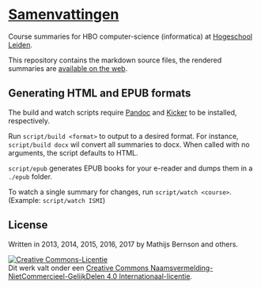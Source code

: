 # [Samenvattingen](http://samenvatten.metmathijs.nl)

Course summaries for HBO computer-science (informatica) at [Hogeschool Leiden](http://www.hsleiden.nl/informatica/).

This repository contains the markdown source files, the rendered summaries are [available on the web](http://samenvatten.metmathijs.nl).

## Generating HTML and EPUB formats

The build and watch scripts require [Pandoc](http://johnmacfarlane.net/pandoc/) and [Kicker](https://github.com/alloy/kicker) to be installed, respectively.

Run `script/build <format>` to output to a desired format. For instance, `script/build docx` wil convert all summaries to docx. When called with no arguments, the script defaults to HTML.

`script/epub` generates EPUB books for your e-reader and dumps them in a `./epub` folder.

To watch a single summary for changes, run `script/watch <course>`. (Example: `script/watch ISMI`)

## License

Written in 2013, 2014, 2015, 2016, 2017 by Mathijs Bernson and others.

<a rel="license" href="http://creativecommons.org/licenses/by-nc-sa/4.0/"><img alt="Creative Commons-Licentie" style="border-width:0" src="https://i.creativecommons.org/l/by-nc-sa/4.0/88x31.png" /></a><br />Dit <span xmlns:dct="http://purl.org/dc/terms/" href="http://purl.org/dc/dcmitype/Text" rel="dct:type">werk</span> valt onder een <a rel="license" href="http://creativecommons.org/licenses/by-nc-sa/4.0/">Creative Commons Naamsvermelding-NietCommercieel-GelijkDelen 4.0 Internationaal-licentie</a>.